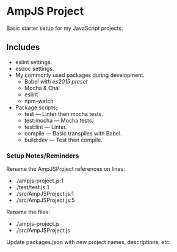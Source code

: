 # AmpJS Project
Basic starter setup for my JavaScript projects.

## Includes
* eslint settings.
* esdoc settings.
* My commonly used packages during development.
	* Babel _with es2015 preset_
	* Mocha & Chai
	* eslint
	* npm-watch
* Package scripts;
	* test — Linter then mocha tests.
	* test:mocha — Mocha tests.
	* test:lint — Linter.
	* compile — Basic transpiles with Babel.
	* build:dev — Test then compile.

### Setup Notes/Reminders
Rename the AmpJSProject references on lines:
* ./ampjs-project.js:1
* ./test/test.js:1
* ./src/AmpJSProject.js:1
* ./src/AmpJSProject.js:5

Rename the files:
* ./ampjs-project.js
* ./src/AmpJSProject.js

Update packages.json with new project names, descriptions, etc.
